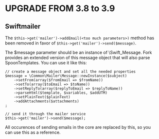 UPGRADE FROM 3.8 to 3.9
=======================

## Swiftmailer

The `$this->get('mailer')->addEmail(<too much parameters>)` method has been removed
in favor of `$this->get('mailer')->send($message)`.

The $message parameter should be an instance of \Swift_Message. Fork provides an
extended version of this message object that will also parse SpoonTemplates. You can
use it like this:

    // create a message object and set all the needed properties
    $message = \Common\Mailer\Message::newInstance($subject)
        ->setFrom(array($fromEmail => $fromName))
        ->setTo(array($toEmail => $toName))
        ->setReplyTo(array($replyToEmail => $replyToName))
        ->parseHtml($template, $variables, $addUTM)
        ->setPlainText($plainText)
        ->addAttachments($attachments)
    ;

    // send it through the mailer service
    $this->get('mailer')->send($message);

All occurences of sending emails in the core are replaced by this, so you can use
this as a reference.
